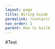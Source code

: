 ```yaml
---
layout: page
title: Wiring Guide
permalink: /contact/
nav_order: 1
parent: How to build
---
```


#Test
